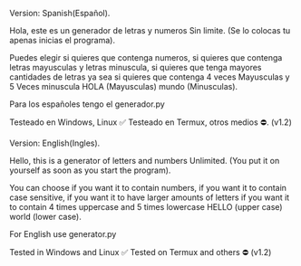 Version: Spanish(Español).

Hola, este es un generador de letras y numeros
Sin limite. (Se lo colocas tu apenas inicias el programa).

Puedes elegir si quieres que contenga numeros, si quieres que contenga
letras mayusculas y letras minuscula, si quieres que tenga mayores cantidades
de letras ya sea si quieres que contenga 4 veces Mayusculas y 5 Veces minuscula
HOLA (Mayusculas) mundo (Minusculas).

Para los españoles tengo el generador.py

Testeado en Windows, Linux ✅
Testeado en Termux, otros medios ⛔. (v1.2)


Version: English(Ingles).

Hello, this is a generator of letters and numbers
Unlimited. (You put it on yourself as soon as you start the program).

You can choose if you want it to contain numbers, if you want it to contain
case sensitive, if you want it to have larger amounts
of letters if you want it to contain 4 times uppercase and 5 times lowercase
HELLO (upper case) world (lower case).

For English use generator.py

Tested in Windows and Linux ✅
Tested on Termux and others ⛔ (v1.2)